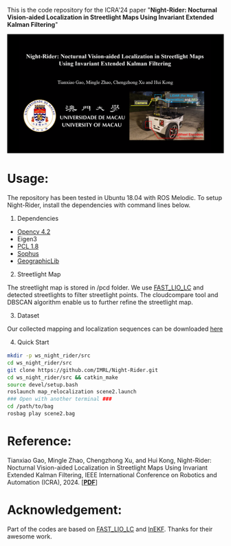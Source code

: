 This is the code repository for the ICRA'24 paper "**Night-Rider: Nocturnal Vision-aided Localization in Streetlight Maps Using Invariant Extended Kalman Filtering**"

[![Night-Rider: Nocturnal Vision-aided Localization in Streetlight Maps Using Invariant Extended Kalman Filtering](cover.png)](http://www.youtube.com/watch?v=Hs067MNuoQE "Night-Rider: Nocturnal Vision-aided Localization in Streetlight Maps Using Invariant Extended Kalman Filtering")

# Usage:
The repository has been tested in Ubuntu 18.04 with ROS Melodic. To setup Night-Rider, install the dependencies with command lines below.
1. Dependencies

- [Opencv 4.2](https://github.com/opencv/opencv)
- Eigen3
- [PCL 1.8](https://github.com/PointCloudLibrary/pcl)
- [Sophus](https://github.com/strasdat/Sophus)
- [GeographicLib](https://github.com/geographiclib/geographiclib)

2. Streetlight Map

The streetlight map is stored in /pcd folder. We use [FAST_LIO_LC](https://github.com/yanliang-wang/FAST_LIO_LC) and detected streetlights to filter streetlight points. The cloudcompare tool and DBSCAN algorithm enable us to further refine the streetlight map.

3. Dataset

Our collected mapping and localization sequences can be downloaded [here](https://pan.baidu.com/s/1lTJJyn117YQwDoPfTXtw9w?pwd=5vr5) 

4. Quick Start
```bash
mkdir -p ws_night_rider/src
cd ws_night_rider/src
git clone https://github.com/IMRL/Night-Rider.git
cd ws_night_rider/src && catkin_make
source devel/setup.bash
roslaunch map_relocalization scene2.launch
### Open with another terminal ###
cd /path/to/bag
rosbag play scene2.bag
```

# Reference:
Tianxiao Gao, Mingle Zhao, Chengzhong Xu, and Hui Kong, Night-Rider: Nocturnal Vision-aided Localization in Streetlight Maps Using Invariant Extended Kalman Filtering, 
IEEE International Conference on Robotics and Automation (ICRA), 2024. [[**PDF**](https://ieeexplore.ieee.org/document/10611408)]

# Acknowledgement:
Part of the codes are based on [FAST_LIO_LC](https://github.com/yanliang-wang/FAST_LIO_LC) and [InEKF](https://github.com/UMich-CURLY/husky_inekf.git). Thanks for their awesome work.
